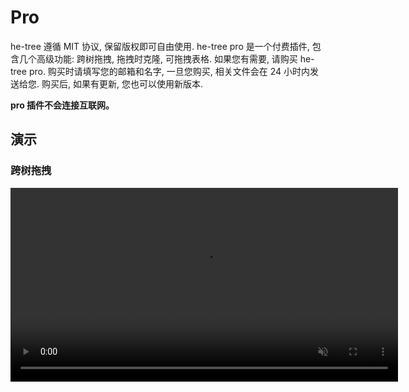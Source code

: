 # Pro

he-tree 遵循 MIT 协议, 保留版权即可自由使用. he-tree pro 是一个付费插件, 包含几个高级功能: 跨树拖拽, 拖拽时克隆, 可拖拽表格. 如果您有需要, 请购买 he-tree pro. 购买时请填写您的邮箱和名字, 一旦您购买, 相关文件会在 24 小时内发送给您. 购买后, 如果有更新, 您也可以使用新版本.

**pro 插件不会连接互联网。**

## 演示

### 跨树拖拽

<video width="620" src="/videos/he-tree cross tree drag.mp4" loop muted autoplay/>

### 拖拽时复制节点

<video width="620" src="/videos/he-tree drag copy.mp4" loop muted autoplay/>

### 可拖拽表格

<video width="620" src="/videos/he-tree drag table.mp4" loop muted autoplay/>

## 购买许可协议

### Regular License

常规许可. 人民币 298 元.

- 可使用的终端产品数量: **1**
- 在出售超过 5 份的终端产品中使用: **不允许**

### Extended License

扩展许可. 人民币 2998 元.

- 可使用的终端产品数量: **20**
- 在出售超过 5 份的终端产品中使用: **允许**

## 购买方式

<a href="mailto:phphe@outlook.com?subject=&body=">请点击此处通过邮件联系我</a>,

## 曾购买老版本

购买过 [he-tree-vue](https://he-tree-vue.phphe.com/)的用户可以免费升级到 he-tree. <a href="mailto:phphe@outlook.com?subject=Request he-tree&body=I have purchased he-tree-vue. I want to get same license of he-tree.">点击此处发送邮件联系我</a>.

## 雇佣我

我可以提供 he-tree 定制开发, 高级 Vue 组件定制, 或其他 Vue 相关开发. <a href="mailto:phphe@outlook.com?subject=&body=">请联系我</a>.

## 联系方式

- Email: phphe@outlook.com
